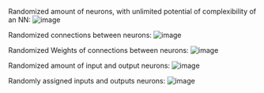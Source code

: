 Randomized amount of neurons, with unlimited potential of complexibility of an NN:
![image](https://github.com/xxxVIKTORxxx/random_NN/assets/109345462/c8b99da8-3aff-4025-bbe2-45aa32d323e5)

Randomized connections between neurons:
![image](https://github.com/xxxVIKTORxxx/random_NN/assets/109345462/2ad93851-caff-4321-90e7-93307f858229)

Randomized Weights of connections between neurons:
![image](https://github.com/xxxVIKTORxxx/random_NN/assets/109345462/f502d995-a760-4760-ac5d-349f556d5f2b)

Randomized amount of input and output neurons:
![image](https://github.com/xxxVIKTORxxx/random_NN/assets/109345462/caf8532e-93cc-4cf8-bf9f-15c50cf219a8)

Randomly assigned inputs and outputs neurons:
![image](https://github.com/xxxVIKTORxxx/random_NN/assets/109345462/87bd5792-8a6b-41e9-bcb3-fcc54d0670ea)
